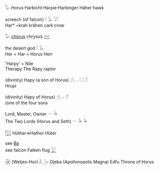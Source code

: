 𓅃 Horus Harbicht Harpie Harbinger Häher hawk  

   screech (of falcon)   𓎛  𓄿  𓅯  
Har* ~krah krähen cark crow  

𓅃 [chorus](Musen) chrysus [𓋞](𓋞)  

   the desert god   𓎛  𓄿  
Her = Har = Horus Herr  

  'Harpy' = Nile  
Therapy The Rapy raptor  


   (divinity) Hapy (a son of Horus)   𓐑  𓊪  𓇋  𓇋  𓀭  
Hrupi  


   (divinity) Hapy of Horus)   𓐑  𓊪  𓀭  
(one of the four sons  

   Lord, Master, Owner   𓎟  𓅆  
   The Two Lords (Horus and Seth)   𓎟 𓅆 𓅆  

𓉡 Hüthar=>Hathor Hüter  

see [Ba](Ba)  
see falcon Falken flug [𓅯](𓅯)  

𓈷 (Wetjes-Hor)    𓌥𓃀𓊖 Djeba (Apollonopolis Magna)  Edfu  Throne of Horus  
